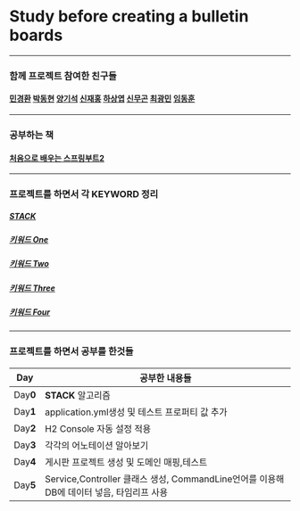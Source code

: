 # Study before creating a bulletin boards
---
### 함께 프로젝트 참여한 친구들
####
####  [민경환](https://github.com/ber01) [박동현](https://github.com/pdh6547) [양기석](https://github.com/yks095) [신재홍](https://github.com/woghd9072) [하상엽](https://github.com/hagome0) [신무곤](https://github.com/mkshin96) [최광민](https://github.com/rhkd4560) [임동훈](https://github.com/dongh9508)
---
###  공부하는 책
####
#### [처음으로 배우는 스프링부트2](http://www.hanbit.co.kr/store/books/look.php?p_code=B4458049183)
---
### 프로젝트를 하면서 각 KEYWORD 정리
####

##### **[STACK](https://github.com/etg6550/2019WinterProject/tree/master/Day1)**
##### **[키워드 One](https://github.com/etg6550/2019WinterProject/tree/master/Day5)**
##### **[키워드 Two](https://github.com/etg6550/2019WinterProject/tree/master/Day2)**
##### **[키워드 Three](https://github.com/etg6550/2019WinterProject/tree/master/Day3)**
##### **[키워드 Four](https://github.com/etg6550/2019WinterProject/tree/master/Day4)**
---
### 프로젝트를 하면서 공부를 한것들
####

|Day|공부한 내용들|
|---|------------ |
|Day**0**| **STACK** 알고리즘 |
|Day**1**| application.yml생성 및 테스트 프로퍼티 값 추가 |
|Day**2**| H2 Console 자동 설정 적용|
|Day**3**| 각각의 어노테이션 알아보기|
|Day**4**| 게시판 프로젝트 생성 및 도메인 매핑,테스트|
|Day**5**| Service,Controller 클래스 생성, CommandLine언어를 이용해 DB에 데이터 넣음, 타임리프 사용|
